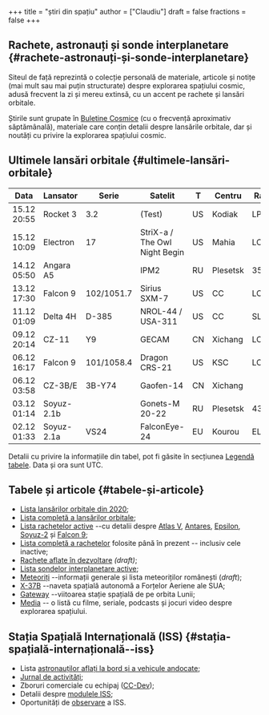 +++
title = "știri din spațiu"
author = ["Claudiu"]
draft = false
fractions = false
+++

## Rachete, astronauți și sonde interplanetare {#rachete-astronauți-și-sonde-interplanetare}

Siteul de față reprezintă o colecție personală de materiale, articole și notițe (mai mult sau mai puțin structurate) despre explorarea spațiului cosmic, adusă frecvent la zi și mereu extinsă, cu un accent pe rachete și lansări orbitale.

Știrile sunt grupate în [Buletine Cosmice](/bul) (cu o frecvență aproximativ săptămânală), materiale care conțin detalii despre lansările orbitale, dar și noutăți cu privire la explorarea spațiului cosmic.


## Ultimele lansări orbitale {#ultimele-lansări-orbitale}

| Data        | Lansator   | Serie      | Satelit                       | T  | Centru   | Rampă  | R. | Bul             |
|-------------|------------|------------|-------------------------------|----|----------|--------|----|-----------------|
| 15.12 20:55 | Rocket 3   | 3.2        | (Test)                        | US | Kodiak   | LP3B   | F  | [101](/bul/101) |
| 15.12 10:09 | Electron   | 17         | StriX-a / The Owl Night Begin | US | Mahia    | LC1    | S  | [101](/bul/101) |
| 14.12 05:50 | Angara A5  |            | IPM2                          | RU | Plesetsk | 35/1   | S  | [101](/bul/101) |
| 13.12 17:30 | Falcon 9   | 102/1051.7 | Sirius SXM-7                  | US | CC       | LC40   | S  | [101](/bul/101) |
| 11.12 01:09 | Delta 4H   | D-385      | NROL-44 / USA-311             | US | CC       | SLC37B | S  | [101](/bul/101) |
| 09.12 20:14 | CZ-11      | Y9         | GECAM                         | CN | Xichang  | LC4    | S  | [101](/bul/101) |
| 06.12 16:17 | Falcon 9   | 101/1058.4 | Dragon CRS-21                 | US | KSC      | LC39A  | S  | [100](/bul/100) |
| 06.12 03:58 | CZ-3B/E    | 3B-Y74     | Gaofen-14                     | CN | Xichang  |        | S  | [100](/bul/100) |
| 03.12 01:14 | Soyuz-2.1b |            | Gonets-M 20-22                | RU | Plesetsk | 43/3   | S  | [99](/bul/099)  |
| 02.12 01:33 | Soyuz-2.1a | VS24       | FalconEye-24                  | EU | Kourou   | ELS    | S  | [99](/bul/099)  |

Detalii cu privire la informațiile din tabel, pot fi găsite în secțiunea [Legendă tabele](/t/legenda_tabele). Data și ora sunt UTC.


## Tabele și articole {#tabele-și-articole}

-   [Lista lansărilor orbitale din 2020](/t/l2020);
-   [Lista completă a lansărilor orbitale](/t/lansari);
-   [Lista rachetelor active](/r/rachete_active) --cu detalii despre [Atlas V](/r/atlasv), [Antares](/r/antares), [Epsilon](/r/epsilon), [Soyuz-2](/r/soyuz-2) și [Falcon 9](/r/falcon9);
-   [Lista completă a rachetelor](/r/rachete) folosite până în prezent -- inclusiv cele inactive;
-   [Rachete aflate în dezvoltare](/r/viitor) _(draft)_;
-   [Lista sondelor interplanetare active](/m/sonde);
-   [Meteoriți](/m/meteoriti) --informații generale și lista meteoriților românești (_draft_);
-   [X-37B](/m/x37b) --naveta spațială autonomă a Forțelor Aeriene ale SUA;
-   [Gateway](/m/gateway) --viitoarea stație spațială de pe orbita Lunii;
-   [Media](/m/media) -- o listă cu filme, seriale, podcasts și jocuri video despre explorarea spațiului.


## Stația Spațială Internațională (ISS) {#stația-spațială-internațională--iss}

-   Lista [astronauților aflați la bord și a vehicule andocate](/iss/iss/);
-   [Jurnal de activități](/iss/jurnal);
-   Zboruri comerciale cu echipaj ([CC-Dev](/iss/ccdev));
-   Detalii despre [modulele ISS](/iss/module);
-   Oportunități de [observare](https://www.heavens-above.com/PassSummary.aspx?satid=25544&lat=46.7712&lng=23.6236&loc=Cluj-Napoca&alt=0&tz=EET) a ISS.